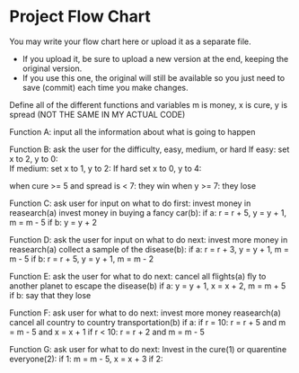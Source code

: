 # Project Flow Chart

You may write your flow chart here or upload it as a separate file. 
* If you upload it, be sure to upload a new version at the end, keeping the original version.
* If you use this one, the original will still be available so you just need to save (commit) each time you make changes.

Define all of the different functions and variables
m is money, x is cure, y is spread (NOT THE SAME IN MY ACTUAL CODE)

Function A: input all the information about what is going to happen

Function B: ask the user for the difficulty, easy, medium, or hard
If easy: set x to 2, y to 0:                
If medium: set x to 1, y to 2:
If hard set x to 0, y to 4: 

when cure >= 5 and spread is < 7: they win
when y >= 7: they lose


Function C: ask user for input on what to do first: invest money in reasearch(a) invest money in buying a fancy car(b):
if a: r = r + 5, y = y + 1, m = m - 5 
if b: y = y + 2 

Function D: ask the user for input on what to do next: invest more money in reasearch(a) collect a sample of the disease(b):
if a: r = r + 3, y = y + 1, m = m - 5
if b: r = r + 5, y = y + 1, m = m - 2 

Function E: ask the user for what to do next: cancel all flights(a) fly to another planet to escape the disease(b)
if a: y = y + 1, x = x + 2, m = m + 5
if b: say that they lose

Function F: ask user for what to do next: invest more money reasearch(a) cancel all country to country transportation(b) 
if a: if r = 10: r = r + 5 and m = m - 5 and x = x + 1 if r < 10: r = r + 2 and m = m - 5

Function G: ask user for what to do next: Invest in the cure(1) or quarentine everyone(2):
if 1: m = m - 5, x = x + 3
if 2: 
  






                                               
    
